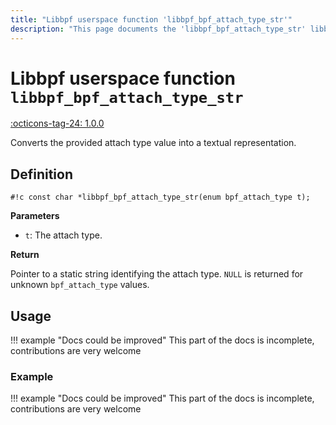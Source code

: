 ```yaml
---
title: "Libbpf userspace function 'libbpf_bpf_attach_type_str'"
description: "This page documents the 'libbpf_bpf_attach_type_str' libbpf userspace function, including its definition, usage, and examples."
---
```

# Libbpf userspace function `libbpf_bpf_attach_type_str`

<!-- [LIBBPF_TAG] -->
[:octicons-tag-24: 1.0.0](https://github.com/libbpf/libbpf/releases/tag/v1.0.0)
<!-- [/LIBBPF_TAG] -->

Converts the provided attach type value into a textual representation.

## Definition

`#!c const char *libbpf_bpf_attach_type_str(enum bpf_attach_type t);`

**Parameters**

- `t`: The attach type.

**Return**

Pointer to a static string identifying the attach type. `NULL` is returned for unknown `bpf_attach_type` values.

## Usage

!!! example "Docs could be improved"
    This part of the docs is incomplete, contributions are very welcome

### Example

!!! example "Docs could be improved"
    This part of the docs is incomplete, contributions are very welcome
